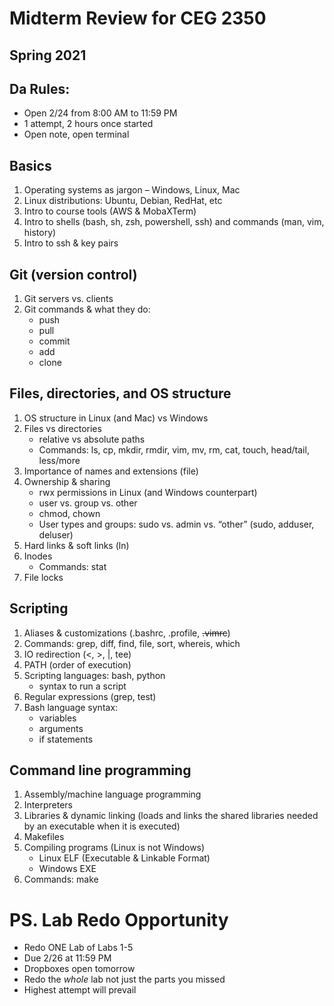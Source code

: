 # Midterm Review for CEG 2350
## Spring 2021

## Da Rules:
- Open 2/24 from 8:00 AM to 11:59 PM
- 1 attempt, 2 hours once started
- Open note, open terminal

## Basics

1. Operating systems as jargon – Windows, Linux, Mac
2. Linux distributions: Ubuntu, Debian, RedHat, etc
3. Intro to course tools (AWS & MobaXTerm)
4. Intro to shells (bash, sh, zsh, powershell, ssh) and commands (man, vim, history)
5. Intro to ssh & key pairs

## Git (version control)

1. Git servers vs. clients
2. Git commands & what they do:
   - push
   - pull
   - commit
   - add
   - clone

## Files, directories, and OS structure

1. OS structure in Linux (and Mac) vs Windows
2. Files vs directories
   - relative vs absolute paths
   - Commands: ls, cp, mkdir, rmdir, vim, mv, rm, cat, touch, head/tail, less/more
3. Importance of names and extensions (file)
4. Ownership & sharing
   - rwx permissions in Linux (and Windows counterpart)
   - user vs. group vs. other
   - chmod, chown
   - User types and groups: sudo vs. admin vs. “other” (sudo, adduser, deluser)
5. Hard links & soft links (ln)
6. Inodes
    - Commands: stat
7. File locks

## Scripting

1. Aliases & customizations (.bashrc, .profile, ~~.vimrc~~)
2. Commands: grep, diff, find, file, sort, whereis, which
3. IO redirection (<, >, |, tee)
4. PATH (order of execution)
5. Scripting languages: bash, python
    - syntax to run a script
6. Regular expressions (grep, test)
7. Bash language syntax:
    - variables
    - arguments
    - if statements

## Command line programming

1. Assembly/machine language programming
2. Interpreters
3. Libraries & dynamic linking (loads and links the shared libraries needed by an executable when it is executed)
4. Makefiles
5. Compiling programs (Linux is not Windows)
   - Linux ELF (Executable & Linkable Format)
   - Windows EXE
6. Commands: make


# PS. Lab Redo Opportunity
- Redo ONE Lab of Labs 1-5
- Due 2/26 at 11:59 PM
- Dropboxes open tomorrow
- Redo the *whole* lab not just the parts you missed
- Highest attempt will prevail